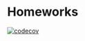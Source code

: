 # Homeworks
[![codecov](https://codecov.io/gh/flayexz/Homeworks/branch/2k-164/graph/badge.svg?token=V1J2ZU6SI1)](https://codecov.io/gh/flayexz/Homeworks)
